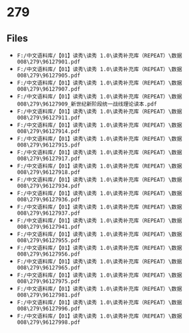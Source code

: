 # 279

## Files

- `F:/中文语料库/【01】读秀\读秀 1.0\读秀补充库（REPEAT）\数据008\279\96127901.pdf`
- `F:/中文语料库/【01】读秀\读秀 1.0\读秀补充库（REPEAT）\数据008\279\96127905.pdf`
- `F:/中文语料库/【01】读秀\读秀 1.0\读秀补充库（REPEAT）\数据008\279\96127907.pdf`
- `F:/中文语料库/【01】读秀\读秀 1.0\读秀补充库（REPEAT）\数据008\279\96127909_新世纪新阶段统一战线理论读本.pdf`
- `F:/中文语料库/【01】读秀\读秀 1.0\读秀补充库（REPEAT）\数据008\279\96127911.pdf`
- `F:/中文语料库/【01】读秀\读秀 1.0\读秀补充库（REPEAT）\数据008\279\96127914.pdf`
- `F:/中文语料库/【01】读秀\读秀 1.0\读秀补充库（REPEAT）\数据008\279\96127915.pdf`
- `F:/中文语料库/【01】读秀\读秀 1.0\读秀补充库（REPEAT）\数据008\279\96127917.pdf`
- `F:/中文语料库/【01】读秀\读秀 1.0\读秀补充库（REPEAT）\数据008\279\96127918.pdf`
- `F:/中文语料库/【01】读秀\读秀 1.0\读秀补充库（REPEAT）\数据008\279\96127934.pdf`
- `F:/中文语料库/【01】读秀\读秀 1.0\读秀补充库（REPEAT）\数据008\279\96127936.pdf`
- `F:/中文语料库/【01】读秀\读秀 1.0\读秀补充库（REPEAT）\数据008\279\96127937.pdf`
- `F:/中文语料库/【01】读秀\读秀 1.0\读秀补充库（REPEAT）\数据008\279\96127941.pdf`
- `F:/中文语料库/【01】读秀\读秀 1.0\读秀补充库（REPEAT）\数据008\279\96127955.pdf`
- `F:/中文语料库/【01】读秀\读秀 1.0\读秀补充库（REPEAT）\数据008\279\96127956.pdf`
- `F:/中文语料库/【01】读秀\读秀 1.0\读秀补充库（REPEAT）\数据008\279\96127965.pdf`
- `F:/中文语料库/【01】读秀\读秀 1.0\读秀补充库（REPEAT）\数据008\279\96127975.pdf`
- `F:/中文语料库/【01】读秀\读秀 1.0\读秀补充库（REPEAT）\数据008\279\96127981.pdf`
- `F:/中文语料库/【01】读秀\读秀 1.0\读秀补充库（REPEAT）\数据008\279\96127996.pdf`
- `F:/中文语料库/【01】读秀\读秀 1.0\读秀补充库（REPEAT）\数据008\279\96127998.pdf`
